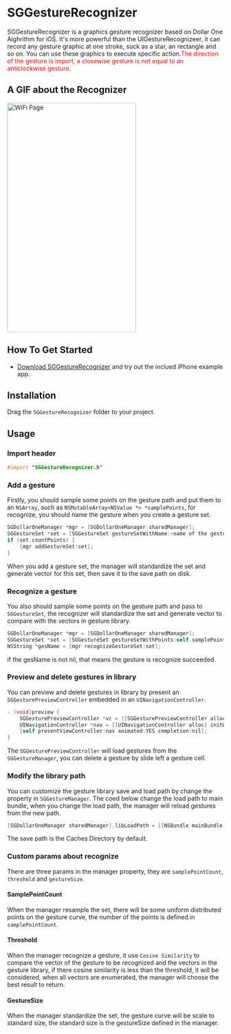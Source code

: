 # SGGestureRecognizer

SGGestureRecognizer is a graphics gesture recognizer based on Dollar One Alghrithm for iOS. It's more powerful than the UIGestureRecognizeer, it can record any gesture graphic at one stroke, suck as a star, an rectangle and so on. You can use these graphics to execute specific action.<font color=red>The direction of the gesture is import, a closewise gesture is not equal to an anticlockwise gesture.</font>

## A GIF about the Recognizer
<p>
<img src="https://raw.githubusercontent.com/Soulghost/SGGestureRecognizer/master/images/recognize.gif" width = "300" height = "533" alt="WiFi Page" align=center />
</p>

## How To Get Started
- [Download SGGestureRecognizer](https://github.com/Soulghost/SGGestureRecognizer/archive/master.zip) and try out the inclued iPhone example app.

## Installation
Drag the `SGGestureRecognizer` folder to your project.

## Usage
### Import header
```objective-c
#import "SGGestureRecognizer.h"
```

### Add a gesture
Firstly, you should sample some points on the gesture path and put them to an `NSArray`, such as `NSMutableArray<NSValue *> *samplePoints`, for recognize, you should name the gesture when you create a gesture set.
```objective-c
SGDollarOneManager *mgr = [SGDollarOneManager sharedManager];
SGGestureSet *set = [SGGestureSet gestureSetWithName:<name of the gesture> points:self.samplePoints];
if (set.countPoints) {
    [mgr addGestureSet:set];
}
```
When you add a gesture set, the manager will standardize the set and generate vector for this set, then save it to the save path on disk.

### Recognize a gesture
You also should sample some points on the gesture path and pass to `SGGestureSet`, the recognizer will standardize the set and generate vector to compare with the vectors in gesture library.
```objective-c
SGDollarOneManager *mgr = [SGDollarOneManager sharedManager];
SGGestureSet *set = [SGGestureSet gestureSetWithPoints:self.samplePoints];
NSString *gesName = [mgr recognizeGestureSet:set];
```
if the gesName is not nil, that means the gesture is recognize succeeded.

### Preview and delete gestures in library
You can preview and delete gestures in library by present an `SGGesturePreviewController` embedded in an `UINavigationController`.
```objective-c
- (void)preview {
    SGGesturePreviewController *vc = [[SGGesturePreviewController alloc] init];
    UINavigationController *nav = [[UINavigationController alloc] initWithRootViewController:vc];
    [self presentViewController:nav animated:YES completion:nil];
}
```
The `SGGesturePreviewController` will load gestures from the `SGGestureManager`, you can delete a gesture by slide left a gesture cell.

### Modify the library path
You can customize the gesture library save and load path by change the property in `SGGestureManager`.
The coed below change the load path to main bundle, when you change the load path, the manager will reload gestures from the new path.
```objective-c
[SGDollarOneManager sharedManager].libLoadPath = [[NSBundle mainBundle] pathForResource:@"gestureLib.gs" ofType:nil];
```
The save path is the Caches Directory by default.

### Custom params about recognize
There are three params in the manager property, they are `samplePointCount`, `threshold` and `gestureSize`.
#### SamplePointCount
When the manager resample the set, there will be some uniform distributed points on the gesture curve, the number of the points is defined in `samplePointCount`.

#### Threshold
When the manager recognize a gesture, it use `Cosine Similarity` to compare the vector of the gesture to be recognized and the vectors in the gesture library, if there cosine similarity is less than the threshold, it will be considered, when all vectors are enumerated, the manager will choose the best result to return.

#### GestureSize
When the manager standardize the set, the gesture curve will be scale to standard size, the standard size is the gestureSize defined in the manager.
